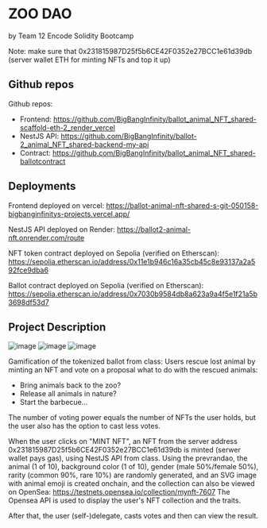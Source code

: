 # ZOO DAO 
by Team 12 Encode Solidity Bootcamp

Note: make sure that 0x231815987D25f5b6CE42F0352e27BCC1e61d39db (server wallet ETH for minting NFTs and top it up)

## Github repos
Github repos:

*  Frontend: https://github.com/BigBangInfinity/ballot_animal_NFT_shared-scaffold-eth-2_render_vercel
*  NestJS API: https://github.com/BigBangInfinity/ballot-2_animal_NFT_shared-backend-my-api
*  Contract: https://github.com/BigBangInfinity/ballot_animal_NFT_shared-ballotcontract

## Deployments

Frontend deployed on vercel: https://ballot-animal-nft-shared-s-git-050158-bigbanginfinitys-projects.vercel.app/

NestJS API deployed on Render: https://ballot2-animal-nft.onrender.com/route

NFT token contract deployed on Sepolia (verified on Etherscan): https://sepolia.etherscan.io/address/0x11e1b946c16a35cb45c8e93137a2a592fce9dba6


Ballot contract deployed on Sepolia (verified on Etherscan): https://sepolia.etherscan.io/address/0x7030b9584db8a623a9a4f5e1f21a5b3698df53d7

## Project Description

![image](https://github.com/BigBangInfinity/Encode_SolidityBootcamp_Homework/assets/37957341/65c7d434-5afd-427b-8656-802655f3b482)
![image](https://github.com/BigBangInfinity/Encode_SolidityBootcamp_Homework/assets/37957341/a0531f04-4014-43e6-a3fa-b65bc24e28fc)
![image](https://github.com/BigBangInfinity/Encode_SolidityBootcamp_Homework/assets/37957341/c181a28a-4f76-4a44-9cc1-3f28018f7caa)

Gamification of the tokenized ballot from class: Users rescue lost animal by minting an NFT and vote on a proposal what to do with the rescued animals:

*  Bring animals back to the zoo?
*  Release all animals in nature?
*  Start the barbecue...

The number of voting power equals the number of NFTs the user holds, but the user also has the option to cast less votes.

When the user clicks on "MINT NFT", an NFT from the server address 0x231815987D25f5b6CE42F0352e27BCC1e61d39db is minted (serwer wallet pays gas), using NestJS API from class.
Using the prevrandao, the animal (1 of 10), background color (1 of 10), gender (male 50%/female 50%), rarity (common 90%, rare 10%) are randomly generated, and an SVG image with animal emoji is created onchain,
and the collection can also be viewed on OpenSea: https://testnets.opensea.io/collection/mynft-7607
The Opensea API is used to display the user's NFT collection and the traits.

After that, the user (self-)delegate, casts votes and then can view the result.


